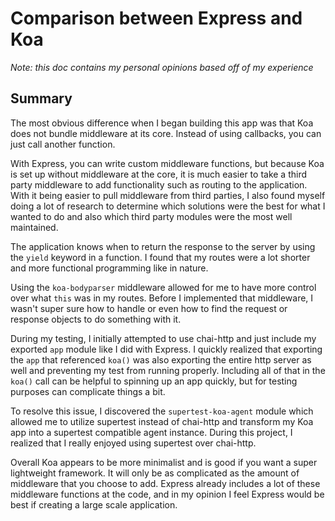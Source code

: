 # Comparison between Express and Koa

*Note: this doc contains my personal opinions based off of my experience*

## Summary

  The most obvious difference when I began building this app was that Koa does not bundle middleware at its core. Instead of using callbacks, you can just call another function.

  With Express, you can write custom middleware functions, but because Koa is set up without middleware at the core, it is much easier to take a third party middleware to add functionality such as routing to the application. With it being easier to pull middleware from third parties, I also found myself doing a lot of research to determine which solutions were the best for what I wanted to do and also which third party modules were the most well maintained.

  The application knows when to return the response to the server by using the `yield` keyword in a function. I found that my routes were a lot shorter and more functional programming like in nature.

  Using the `koa-bodyparser` middleware allowed for me to have more control over what `this` was in my routes. Before I implemented that middleware, I wasn't super sure how to handle or even how to find the request or response objects to do something with it.

  During my testing, I initially attempted to use chai-http and just include my exported `app` module like I did with Express. I quickly realized that exporting the `app` that referenced `koa()` was also exporting the entire http server as well and preventing my test from running properly. Including all of that in the `koa()` call can be helpful to spinning up an app quickly, but for testing purposes can complicate things a bit.

  To resolve this issue, I discovered the `supertest-koa-agent` module which allowed me to utilize supertest instead of chai-http and transform my Koa app into a supertest compatible agent instance. During this project, I realized that I really enjoyed using supertest over chai-http.

  Overall Koa appears to be more minimalist and is good if you want a super lightweight framework. It will only be as complicated as the amount of middleware that you choose to add. Express already includes a lot of these middleware functions at the code, and in my opinion I feel Express would be best if creating a large scale application.

